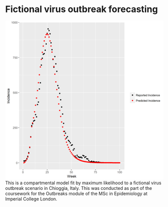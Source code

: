 # Fictional virus outbreak forecasting

![Real incidence vs predicted incidence.](Prediction.png)
This is a compartmental model fit by maximum likelihood to a fictional virus outbreak scenario in Chioggia, Italy. This was conducted as part of the coursework for the Outbreaks module of the MSc in Epidemiology at Imperial College London.


